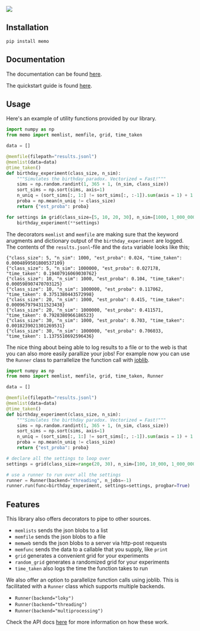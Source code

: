 ![](docs/header.png)

## Installation

```
pip install memo
```

## Documentation

The documentation can be found [here](https://koaning.github.io/memo/).

The quickstart guide is found [here](https://koaning.github.io/memo/getting-started.html).

## Usage

Here's an example of utility functions provided by our library.

```python
import numpy as np
from memo import memlist, memfile, grid, time_taken

data = []

@memfile(filepath="results.jsonl")
@memlist(data=data)
@time_taken()
def birthday_experiment(class_size, n_sim):
    """Simulates the birthday paradox. Vectorized = Fast!"""
    sims = np.random.randint(1, 365 + 1, (n_sim, class_size))
    sort_sims = np.sort(sims, axis=1)
    n_uniq = (sort_sims[:, 1:] != sort_sims[:, :-1]).sum(axis = 1) + 1
    proba = np.mean(n_uniq != class_size)
    return {"est_proba": proba}

for settings in grid(class_size=[5, 10, 20, 30], n_sim=[1000, 1_000_000]):
    birthday_experiment(**settings)
```

The decorators `memlist` and `memfile` are making sure that the keyword arugments and
dictionary output of the `birthday_experiment` are logged. The contents of the `results.jsonl`-file
and the `data` variable looks like this;

```
{"class_size": 5, "n_sim": 1000, "est_proba": 0.024, "time_taken": 0.0004899501800537109}
{"class_size": 5, "n_sim": 1000000, "est_proba": 0.027178, "time_taken": 0.19407916069030762}
{"class_size": 10, "n_sim": 1000, "est_proba": 0.104, "time_taken": 0.000598907470703125}
{"class_size": 10, "n_sim": 1000000, "est_proba": 0.117062, "time_taken": 0.3751380443572998}
{"class_size": 20, "n_sim": 1000, "est_proba": 0.415, "time_taken": 0.0009679794311523438}
{"class_size": 20, "n_sim": 1000000, "est_proba": 0.411571, "time_taken": 0.7928380966186523}
{"class_size": 30, "n_sim": 1000, "est_proba": 0.703, "time_taken": 0.0018239021301269531}
{"class_size": 30, "n_sim": 1000000, "est_proba": 0.706033, "time_taken": 1.1375510692596436}
```

The nice thing about being able to log results to a file or to the web is that
you can also more easily parallize your jobs! For example now you can use the `Runner`
class to parrallelize the function call with [joblib].

[joblib]: https://joblib.readthedocs.io/en/latest/

```python
import numpy as np
from memo import memlist, memfile, grid, time_taken, Runner

data = []

@memfile(filepath="results.jsonl")
@memlist(data=data)
@time_taken()
def birthday_experiment(class_size, n_sim):
    """Simulates the birthday paradox. Vectorized = Fast!"""
    sims = np.random.randint(1, 365 + 1, (n_sim, class_size))
    sort_sims = np.sort(sims, axis=1)
    n_uniq = (sort_sims[:, 1:] != sort_sims[:, :-1]).sum(axis = 1) + 1
    proba = np.mean(n_uniq != class_size)
    return {"est_proba": proba}

# declare all the settings to loop over
settings = grid(class_size=range(20, 30), n_sim=[100, 10_000, 1_000_000])

# use a runner to run over all the settings
runner = Runner(backend="threading", n_jobs=-1)
runner.run(func=birthday_experiment, settings=settings, progbar=True)
```

## Features

This library also offers decorators to pipe to other sources.

- `memlists` sends the json blobs to a list
- `memfile` sends the json blobs to a file
- `memweb` sends the json blobs to a server via http-post requests
- `memfunc` sends the data to a callable that you supply, like `print`
- `grid` generates a convenient grid for your experiments
- `random_grid` generates a randomized grid for your experiments
- `time_taken` also logs the time the function takes to run

We also offer an option to parallelize function calls using joblib. This
is facilitated with a `Runner` class which supports multiple backends.

- `Runner(backend="loky")`
- `Runner(backend="threading")`
- `Runner(backend="multiprocessing")`

Check the API docs [here](https://koaning.github.io/memo/util.html) for more information on
how these work.
